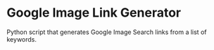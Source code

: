 # Google Image Link Generator
Python script that generates Google Image Search links from a list of keywords.
